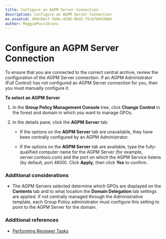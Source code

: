 ```yaml
---
title: Configure an AGPM Server Connection
description: Configure an AGPM Server Connection
ms.assetid: 409cbbcf-3b0e-459d-9bd2-75cb7b9430b0
author: MaggiePucciEvans
---
```


# Configure an AGPM Server Connection


To ensure that you are connected to the correct central archive, review the configuration of the AGPM Server connection. If an AGPM Administrator (Full Control) has not configured an AGPM Server connection for you, then you must manually configure it.

**To select an AGPM Server**

1.  In the **Group Policy Management Console** tree, click **Change Control** in the forest and domain in which you want to manage GPOs.

2.  In the details pane, click the **AGPM Server** tab:

    -   If the options on the **AGPM Server** tab are unavailable, they have been centrally configured by an AGPM Administrator.

    -   If the options on the **AGPM Server** tab are available, type the fully-qualified computer name for the AGPM Server (for example, server.contoso.com) and the port on which the AGPM Service listens (by default, port 4600). Click **Apply**, then click **Yes** to confirm.

### Additional considerations

-   The AGPM Servers selected determine which GPOs are displayed on the **Contents** tab and to what location the **Domain Delegation** tab settings are applied. If not centrally managed through the Administrative template, each Group Policy administrator must configure this setting to point to the AGPM Server for the domain.

### Additional references

-   [Performing Reviewer Tasks](performing-reviewer-tasks-agpm40.md)

 

 





